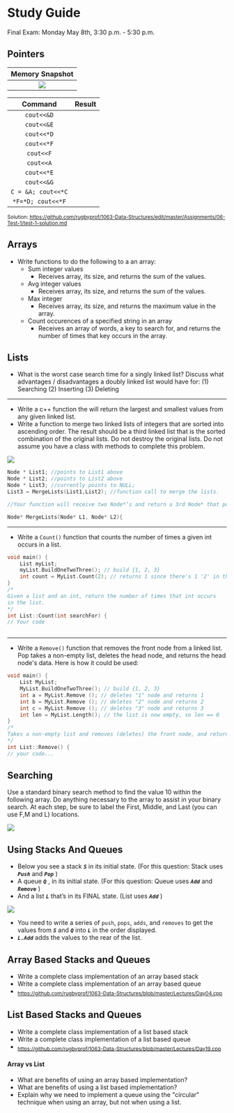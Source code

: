 # Study Guide
Final Exam: Monday May 8th, 3:30 p.m. - 5:30 p.m.



## Pointers

| Memory Snapshot |
|:-------------:|
| ![](https://d3vv6lp55qjaqc.cloudfront.net/items/1s0J3A0J2T3i1l0p2g2b/pointer_memory.png?X-CloudApp-Visitor-Id=1094421) |

| Command           | Result |
|:-----------------:|:------:|
|  `cout<<&D`       |    |
|  `cout<<&E`       |  |
|  `cout<<*D`       |    |
|  `cout<<*F`       |    |
|  `cout<<F`        |    |
|  `cout<<A`        |        |
|  `cout<<*E`       |     |
| `cout<<&G`        |      |
| `C = &A; cout<<*C`|        |
|  `*F=*D; cout<<*F`|        |

<sub>Solution: https://github.com/rugbyprof/1063-Data-Structures/edit/master/Assignments/06-Test-1/test-1-solution.md</sub>

## Arrays
- Write functions to do the following to a an array:
    - Sum integer values 
        - Receives array, its size, and returns the sum of the values.
    - Avg integer values
        - Receives array, its size, and returns the sum of the values.
    - Max integer
        - Receives array, its size, and returns the maximum value in the array.
    - Count occurences of a specified string in an array
        - Receives an array of words, a key to search for, and returns the number of times that key occurs in the array.


## Lists

- What is the worst case search time for a singly linked list? Discuss what advantages / disadvantages a doubly linked list would have for: (1) Searching (2) Inserting (3) Deleting

-----

- Write a c++ function the will return the largest and smallest values from any given linked list.
 - Write a function to merge two linked lists of integers that are sorted into ascending order. The result should be a third linked list that is the sorted combination of the original lists. Do not destroy the original lists. Do not assume you have a class with methods to complete this problem.
 
 ![](https://d3vv6lp55qjaqc.cloudfront.net/items/2k1B1k2J0J0L221g2I2a/Image%202017-05-03%20at%202.26.48%20PM.png?X-CloudApp-Visitor-Id=1094421)
 
 ```cpp
Node * List1; //points to List1 above
Node * List2; //points to List2 above
Node * List3; //currently points to NULL;
List3 = MergeLists(List1,List2); //function call to merge the lists.

//Your function will receive two Node*’s and return a 3rd Node* that points to your new merged list.

Node* MergeLists(Node* L1, Node* L2){


```
-----

- Write a `Count()` function that counts the number of times a given int occurs in a list.

```cpp
void main() {
    List myList;
    myList.BuildOneTwoThree(); // build {1, 2, 3}
    int count = MyList.Count(2); // returns 1 since there's 1 '2' in the list
}
/*
Given a list and an int, return the number of times that int occurs
in the list.
*/
int List::Count(int searchFor) {
// Your code



```
-----

- Write a `Remove()` function that removes the front node from a linked list. Pop takes a non-empty list, deletes the head node, and returns the head node's data. Here is how it could be used:

```cpp
void main() {
    List MyList;
    MyList.BuildOneTwoThree(); // build {1, 2, 3}
    int a = MyList.Remove (); // deletes "1" node and returns 1
    int b = MyList.Remove (); // deletes "2" node and returns 2
    int c = MyList.Remove (); // deletes "3" node and returns 3
    int len = MyList.Length(); // the list is now empty, so len == 0
}
/*
Takes a non-empty list and removes (deletes) the front node, and returns the data which was in that node.
*/
int List::Remove() {
// your code...


```

## Searching 

Use a standard binary search method to find the value 10  within the following array. Do anything necessary to the array to assist in your binary search. At each step, be sure to label the First, Middle, and Last (you can use F,M and L) locations. 

![](https://d3vv6lp55qjaqc.cloudfront.net/items/1M0N0K1h3N0O2T291I3Z/Image%202017-05-03%20at%209.01.01%20PM.png?X-CloudApp-Visitor-Id=1094421)

## Using Stacks And Queues
- Below you see a stack ***`S`*** in its initial state. (For this question: Stack uses ***`Push`*** and ***`Pop`*** )
- A queue ***`Q`*** , in its initial state. (For this question: Queue uses ***`Add`*** and ***`Remove`*** )
- And a list ***`L`*** that’s in its FINAL state. (List uses ***`Add`*** )

![](https://d3vv6lp55qjaqc.cloudfront.net/items/091O2N250w1c2h0S0e1W/Image%202017-05-03%20at%208.49.23%20PM.png?X-CloudApp-Visitor-Id=1094421)

- You need to write a series of `push`, `pops`, `adds`, and `removes` to get the values from ***`S`*** and ***`Q`*** into ***`L`*** in the order displayed. 
- ***`L.Add`*** adds the values to the rear of the list.

## Array Based Stacks and Queues

- Write a complete class implementation of an array based stack
- Write a complete class implementation of an array based queue
- <sub>https://github.com/rugbyprof/1063-Data-Structures/blob/master/Lectures/Day04.cpp</sub>

## List Based Stacks and Queues

- Write a complete class implementation of a list based stack
- Write a complete class implementation of a list based queue
- <sub>https://github.com/rugbyprof/1063-Data-Structures/blob/master/Lectures/Day19.cpp</sub>

#### Array vs List
- What are benefits of using an array based implementation?
- What are benefits of using a list based implementation?
- Explain why we need to implement a queue using the "circular" technique when using an array, but not when using a list.


